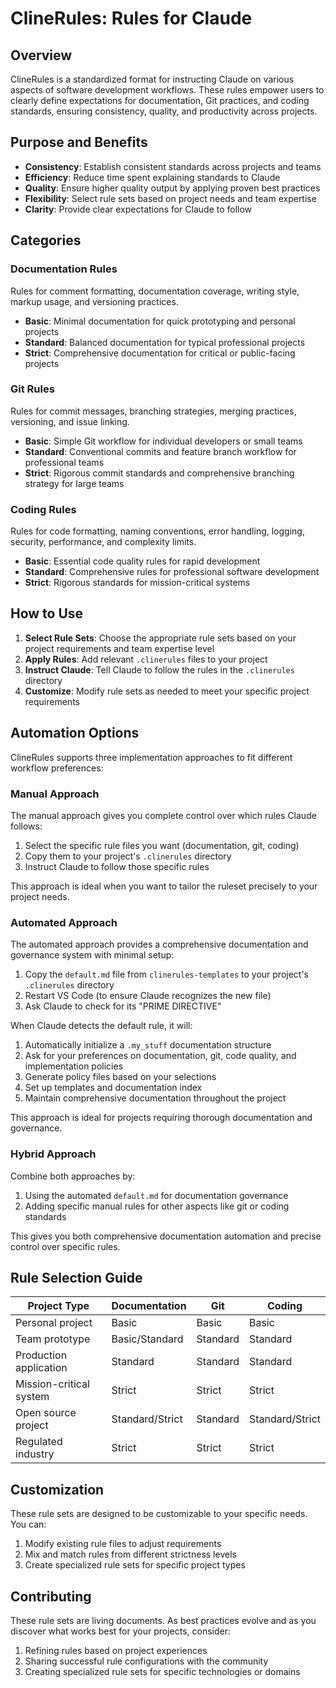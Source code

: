 # ClineRules: Rules for Claude

## Overview

ClineRules is a standardized format for instructing Claude on various aspects of software development workflows. These rules empower users to clearly define expectations for documentation, Git practices, and coding standards, ensuring consistency, quality, and productivity across projects.

## Purpose and Benefits

- **Consistency**: Establish consistent standards across projects and teams
- **Efficiency**: Reduce time spent explaining standards to Claude
- **Quality**: Ensure higher quality output by applying proven best practices
- **Flexibility**: Select rule sets based on project needs and team expertise
- **Clarity**: Provide clear expectations for Claude to follow

## Categories

### Documentation Rules
Rules for comment formatting, documentation coverage, writing style, markup usage, and versioning practices.

- **Basic**: Minimal documentation for quick prototyping and personal projects
- **Standard**: Balanced documentation for typical professional projects
- **Strict**: Comprehensive documentation for critical or public-facing projects

### Git Rules
Rules for commit messages, branching strategies, merging practices, versioning, and issue linking.

- **Basic**: Simple Git workflow for individual developers or small teams
- **Standard**: Conventional commits and feature branch workflow for professional teams
- **Strict**: Rigorous commit standards and comprehensive branching strategy for large teams

### Coding Rules
Rules for code formatting, naming conventions, error handling, logging, security, performance, and complexity limits.

- **Basic**: Essential code quality rules for rapid development
- **Standard**: Comprehensive rules for professional software development
- **Strict**: Rigorous standards for mission-critical systems

## How to Use

1. **Select Rule Sets**: Choose the appropriate rule sets based on your project requirements and team expertise level
2. **Apply Rules**: Add relevant `.clinerules` files to your project
3. **Instruct Claude**: Tell Claude to follow the rules in the `.clinerules` directory
4. **Customize**: Modify rule sets as needed to meet your specific project requirements

## Automation Options

ClineRules supports three implementation approaches to fit different workflow preferences:

### Manual Approach

The manual approach gives you complete control over which rules Claude follows:

1. Select the specific rule files you want (documentation, git, coding)
2. Copy them to your project's `.clinerules` directory
3. Instruct Claude to follow those specific rules

This approach is ideal when you want to tailor the ruleset precisely to your project needs.

### Automated Approach

The automated approach provides a comprehensive documentation and governance system with minimal setup:

1. Copy the `default.md` file from `clinerules-templates` to your project's `.clinerules` directory
2. Restart VS Code (to ensure Claude recognizes the new file)
3. Ask Claude to check for its "PRIME DIRECTIVE"

When Claude detects the default rule, it will:

1. Automatically initialize a `.my_stuff` documentation structure
2. Ask for your preferences on documentation, git, code quality, and implementation policies
3. Generate policy files based on your selections
4. Set up templates and documentation index
5. Maintain comprehensive documentation throughout the project

This approach is ideal for projects requiring thorough documentation and governance.

### Hybrid Approach

Combine both approaches by:

1. Using the automated `default.md` for documentation governance
2. Adding specific manual rules for other aspects like git or coding standards

This gives you both comprehensive documentation automation and precise control over specific rules.

## Rule Selection Guide

| Project Type | Documentation | Git | Coding |
|--------------|--------------|-----|--------|
| Personal project | Basic | Basic | Basic |
| Team prototype | Basic/Standard | Standard | Standard |
| Production application | Standard | Standard | Standard |
| Mission-critical system | Strict | Strict | Strict |
| Open source project | Standard/Strict | Standard | Standard/Strict |
| Regulated industry | Strict | Strict | Strict |

## Customization

These rule sets are designed to be customizable to your specific needs. You can:

1. Modify existing rule files to adjust requirements
2. Mix and match rules from different strictness levels
3. Create specialized rule sets for specific project types

## Contributing

These rule sets are living documents. As best practices evolve and as you discover what works best for your projects, consider:

1. Refining rules based on project experiences
2. Sharing successful rule configurations with the community
3. Creating specialized rule sets for specific technologies or domains
